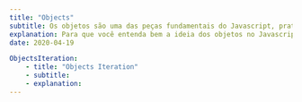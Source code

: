 ```yaml
---
title: "Objects"
subtitle: Os objetos são uma das peças fundamentais do Javascript, praticamente o Javascript inteiro e sua árvore de elementos são um grande objeto, caso queira confirmar, basta dar um console.log(window), no qual retornará um grande objeto com o nome de Window, e suas propriedades, baseadas em chave e valor, ou key-value pairs. As propriedades de um objetos podem ser, tanto funções, como variávies guardando o valor de string, number, array, ou até mesmo outro objeto (nested objects).
explanation: Para que você entenda bem a ideia dos objetos no Javascript vamos para alguns exemplos prático abaixo no qual fará mais sentido para seu aprendizado.
date: 2020-04-19

ObjectsIteration: 
    - title: "Objects Iteration"
    - subtitle: 
    - explanation: 
---
```

